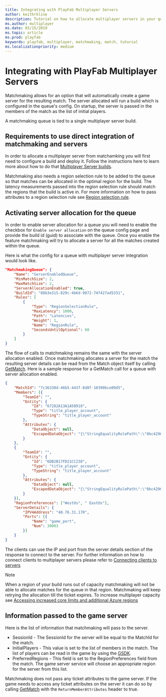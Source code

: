 ```yaml
---
title: Integrating with PlayFab Multiplayer Servers
author: keithrkline
description: Tutorial on how to allocate multiplayer servers in your queue automatically
ms.author: multiplayer
ms.date: 03/15/2019
ms.topic: article
ms.prod: playfab
keywords: playfab, multiplayer, matchmaking, match, tutorial
ms.localizationpriority: medium
---
```


# Integrating with PlayFab Multiplayer Servers

Matchmaking allows for an option that will automatically create a game server
for the resulting match. The server allocated will run a build which is
configured in the queue's config. On startup, the server is passed in the
members of the match as the list of initial players.

A matchmaking queue is tied to a single multiplayer server build.

## Requirements to use direct integration of matchmaking and servers

In order to allocate a multiplayer server from matchamking you will first need
to configure a build and deploy it. Follow the instructions here to learn
more about how to do that [Multiplayer Server
builds](../servers/deploying-playfab-multiplayer-server-builds.md).

Matchmaking also needs a region selection rule to be added to the queue so that
matches can be allocated in the optimal region for the build. The latency
measurements passed into the region selection rule should match the regions that
the build is active in. For more information on how to pass attributes to a
region selection rule see [Region selection
rule](ticket-attributes.md#region-selection-rule).

## Activating server allocation for the queue

In order to enable server allocation for a queue you will need to enable the
checkbox for `Enable server allocation` on the queue config page and provide the
build id (guid) to associate with the queue. Once you enable the feature
matchmaking will try to allocate a server for all the matches created within the
queue.

Here is what the config for a queue with multiplayer server integration would
look like.

```json
"MatchmakingQueue": {
    "Name": "ServerEnabledQueue",
    "MinMatchSize": 2,
    "MaxMatchSize": 2,
    "ServerAllocationEnabled": true,
    "BuildId": "88b3e315-829c-4b6d-9872-74f427ad5331",
    "Rules": [
        {
            "Type": "RegionSelectionRule",
            "MaxLatency": 1000,
            "Path": "Latencies",
            "Weight": 1,
            "Name": "RegionRule",
            "SecondsUntilOptional": 60
        }
    ]
}
```

The flow of calls to matchmaking remains the same with the server allocation
enabled. Once matchmaking allocates a server for the match the resulting server
details can be read from the Match object itself by calling
[GetMatch](xref:titleid.playfabapi.com.multiplayer.matchmaking.getmatch). Here
is a sample response for a GetMatch call for a queue with server allocation
enabled.

```json
{
    "MatchId": "7c36330d-46b5-443f-8d8f-10390bce09d5",
    "Members": [{
        "TeamId": "",
        "Entity": {
            "Id": "67282A13A1A58910",
            "Type": "title_player_account",
            "TypeString": "title_player_account"
        },
        "Attributes": {
            "DataObject": null,
            "EscapedDataObject": "{\"StringEqualityRulePath\":\"0bc42969-76b1-4dcb-871d-d6e19cee741b\"}"
        }
    },
    {
        "TeamId": "",
        "Entity": {
            "Id": "6DB2B17FD21CC230",
            "Type": "title_player_account",
            "TypeString": "title_player_account"
        },
        "Attributes": {
            "DataObject": null,
            "EscapedDataObject": "{\"StringEqualityRulePath\":\"0bc42969-76b1-4dcb-871d-d6e19cee741b\"}"
        }
    }],
    "RegionPreferences": ["WestUs", " EastUs"],
    "ServerDetails": {
        "IPV4Address": "40.76.31.170",
        "Ports": [{
            "Name": "game_port",
            "Num": 30003
        }]
    }
}
```

The clients can use the IP and port from the server details section of the
response to connect to the server. For further information on how to connect
clients to multiplayer servers please refer to [Connecting clients to
servers](../servers/connecting-clients-to-game-servers.md)

> [!NOTE]
> When a region of your build runs out of capacity matchmaking will not be able to allocate matches for the queue in that region. Matchmaking will keep retrying the allocation till the ticket expires. To increase multiplayer capacity see [Accessing increased core limits and additional Azure regions](../servers/identifying-and-increasing-core-limits.md)

## Information passed to the game server

Here is the list of information that matchmaking will pass to the server.

- SessionId - The SessionId for the server will be equal to the MatchId for the
  match.
- InitialPlayers - This value is set to the list of members in the match. The
  list of players can be read in the game by using the
  [GSDK](../servers/integrating-game-servers-with-gsdk.md).
- PreferredRegions - This field is set to the RegionPreferences field from the
  match. The game server service will choose an appropriate region for the
  server from this list.

Matchmaking does not pass any ticket attributes to the game server. If the game
needs to access any ticket attributes on the server it can do so by calling
[GetMatch](xref:titleid.playfabapi.com.multiplayer.matchmaking.getmatch) with
the `ReturnMemberAttributes` header to true.